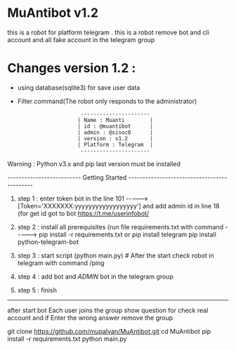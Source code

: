 # MuAntibot v1.2
this is a robot for platform telegram . 
this is a robot remove bot and cli account and all fake account in the telegram group

# Changes version 1.2 :
  - using database(sqlite3) for save user data
  - Filter command(The robot only responds to the administrator)
  
                            ----------------------
                           | Name : Muanti        |
                           | id : @muantibot      |
                           | admin : @sisoc0      |
                           | version : v1.2       |
                           | Platform : Telegram  |
                            ----------------------

Warning : Python v3.x and pip last version must be installed

-------------------------- Getting Started --------------------------------------------

1. step 1 : enter token bot in the line 101 -----> [Token='XXXXXXX:yyyyyyyyyyyyyyyyyy'] and add admin id in line 18 (for get id got to bot https://t.me/userinfobot/
2. step 2 : install all prerequisites (run file requirements.txt with command ----->
pip install -r requirements.txt
or 
pip install telegram
pip install python-telegram-bot

3. step 3 : start script (python main.py) # After the start check robot in telegram with command /ping 
4. step 4 : add bot and *ADMIN* bot in the telegram group

5. step 5 : finish
---------------------------------------------------------------------------------------
after start bot Each user joins the group show question for check real account
and if Enter the wrong answer remove the group


git clone https://github.com/mupalvan/MuAntibot.git
cd MuAntibot
pip install -r requirements.txt
python main.py

